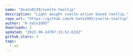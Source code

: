 ```yaml
---
name: "@sato0130/svelte-tooltip"
description: "Light weight svelte-action based tooltip."
repo_url: "https://github.com/K-Sato1995/svelte-tooltip"
author: "K-Sato1995"
downloads: 2
updated: "2022-06-24T07:15:53.633Z"
github_stars: 3
tags: 
  - ui
---
```

